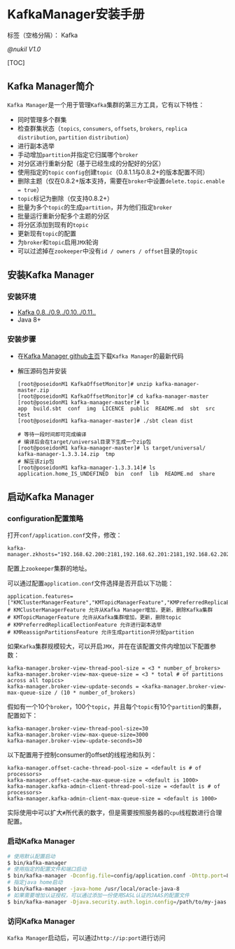 # KafkaManager安装手册

标签（空格分隔）： Kafka

*@nukil V1.0*

[TOC]

## Kafka Manager简介

`Kafka Manager`是一个用于管理`Kafka`集群的第三方工具，它有以下特性：

- 同时管理多个群集
- 检查群集状态（`topics`, `consumers`, `offsets`, `brokers`, `replica` `distribution`, `partition` `distribution`）
- 进行副本选举
- 手动增加`partition`并指定它归属哪个`broker`
- 对分区进行重新分配（基于已经生成的分配好的分区）
- 使用指定的`topic` `config`创建`topic`（0.8.1.1与0.8.2+的版本配置不同）
- 删除主题（仅在0.8.2+版本支持，需要在`broker`中设置`delete.topic.enable = true`）
- `topic`标记为删除（仅支持0.8.2+）
- 批量为多个`topic`的生成`partition`，并为他们指定`broker`
- 批量运行重新分配多个主题的分区
- 将分区添加到现有的`topic`
- 更新现有`topic`的配置
- 为`broker`和`topic`启用`JMX`轮询
- 可以过滤掉在`zookeeper`中没有`id / owners / offset`目录的`topic`

## 安装Kafka Manager

### 安装环境

- [Kafka 0.8../0.9../0.10../0.11..](http://kafka.apache.org/downloads)
- Java 8+

### 安装步骤

- 在[Kafka Manager github主页](https://github.com/yahoo/kafka-manager)下载`Kafka Manager`的最新代码

- 解压源码包并安装

  ```shell
  [root@poseidonM1 KafkaOffsetMonitor]# unzip kafka-manager-master.zip 
  [root@poseidonM1 KafkaOffsetMonitor]# cd kafka-manager-master
  [root@poseidonM1 kafka-manager-master]# ls
  app  build.sbt  conf  img  LICENCE  public  README.md  sbt  src  test
  [root@poseidonM1 kafka-manager-master]# ./sbt clean dist

  # 等待一段时间即可完成编译
  # 编译后会在target/universal目录下生成一个zip包
  [root@poseidonM1 kafka-manager-master]# ls target/universal/
  kafka-manager-1.3.3.14.zip  tmp
  # 解压该zip包
  [root@poseidonM1 kafka-manager-1.3.3.14]# ls
  application.home_IS_UNDEFINED  bin  conf  lib  README.md  share
  ```

## 启动Kafka Manager

### configuration配置策略

打开`conf/application.conf`文件，修改：

```properties
kafka-manager.zkhosts="192.168.62.200:2181,192.168.62.201:2181,192.168.62.202:2181"
```

配置上`zookeeper`集群的地址。

可以通过配置`application.conf`文件选择是否开启以下功能：

```properties
application.features=["KMClusterManagerFeature","KMTopicManagerFeature","KMPreferredReplicaElectionFeature","KMReassignPartitionsFeature"]
# KMClusterManagerFeature 允许从Kafka Manager增加，更新，删除Kafka集群
# KMTopicManagerFeature 允许从Kafka集群增加，更新，删除topic
# KMPreferredReplicaElectionFeature 允许进行副本选举
# KMReassignPartitionsFeature 允许生成partition并分配partition
```

如果`Kafka`集群规模较大，可以开启`JMX`，并在在该配置文件内增加以下配置参数：

```properties
kafka-manager.broker-view-thread-pool-size = <3 * number_of_brokers>
kafka-manager.broker-view-max-queue-size = <3 * total # of partitions across all topics> 
kafka-manager.broker-view-update-seconds = <kafka-manager.broker-view-max-queue-size / (10 * number_of_brokers) 
```

假如有一个10个`broker`，100个`topic`，并且每个`topic`有10个`partition`的集群，配置如下：

```properties
kafka-manager.broker-view-thread-pool-size=30
kafka-manager.broker-view-max-queue-size=3000
kafka-manager.broker-view-update-seconds=30
```

以下配置用于控制consumer的offset的线程池和队列：

```properties
kafka-manager.offset-cache-thread-pool-size = <default is # of processors>
kafka-manager.offset-cache-max-queue-size = <default is 1000>
kafka-manager.kafka-admin-client-thread-pool-size = <default is # of processors>
kafka-manager.kafka-admin-client-max-queue-size = <default is 1000>
```

实际使用中可以扩大`#`所代表的数字，但是需要按照服务器的`cpu`线程数进行合理配置。

### 启动Kafka Manager

```sh
# 使用默认配置启动
$ bin/kafka-manager
# 使用指定的配置文件和端口启动
$ bin/kafka-manager -Dconfig.file=config/application.conf -Dhttp.port=8080
# 指定java home启动
$ bin/kafka-manager -java-home /usr/local/oracle-java-8
# 如果需要增加认证授权，可以通过添加一份使用SASL认证的JAAS的配置文件
$ bin/kafka-manager -Djava.security.auth.login.config=/path/to/my-jaas.conf
```

### 访问Kafka Manager

`Kafka Manager`启动后，可以通过`http://ip:port`进行访问